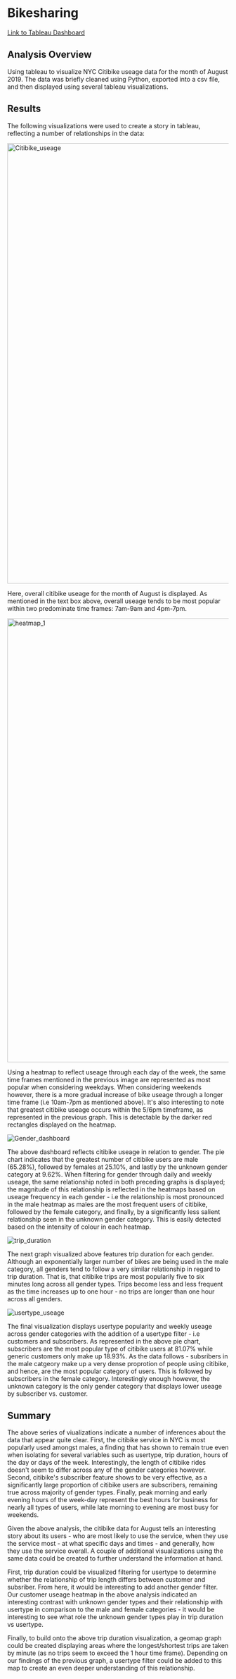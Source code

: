 # Bikesharing
[Link to Tableau Dashboard](https://public.tableau.com/app/profile/andrew8402/viz/NYCCitibikeChallenge_16224167080570/CitibikeUseage)

## Analysis Overview 
Using tableau to visualize NYC Citibike useage data for the month of August 2019. The data was briefly cleaned using Python, exported into a csv file, and then displayed using several tableau visualizations.

## Results
The following visualizations were used to create a story in tableau, reflecting a number of relationships in the data:

<img width="1000" alt="Citibike_useage" src="https://user-images.githubusercontent.com/79600550/120910892-a736c580-c650-11eb-9fae-a657f99ed8a9.png">

Here, overall citibike useage for the month of August is displayed. As mentioned in the text box above, overall useage tends to be most popular within two predominate time frames: 7am-9am and 4pm-7pm. 

<img width="1008" alt="heatmap_1" src="https://user-images.githubusercontent.com/79600550/120910960-0f85a700-c651-11eb-90ec-3486214da787.png">

Using a heatmap to reflect useage through each day of the week, the same time frames mentioned in the previous image are represented as most popular when considering weekdays. When considering weekends however, there is a more gradual increase of bike useage through a longer time frame (i.e 10am-7pm as mentioned above). It's also interesting to note that greatest citibike useage occurs within the 5/6pm timeframe, as represented in the previous graph. This is detectable by the darker red rectangles displayed on the heatmap. 

![Gender_dashboard](https://user-images.githubusercontent.com/79600550/120911058-15c85300-c652-11eb-81f7-d8bd15becaa9.png)

The above dashboard reflects citibike useage in relation to gender. The pie chart indicates that the greatest number of citibike users are male (65.28%), followed by females at 25.10%, and lastly by the unknown gender category at 9.62%. When filtering for gender through daily and weekly useage, the same relationship noted in both preceding graphs is displayed; the magnitude of this relationship is reflected in the heatmaps based on useage frequency in each gender - i.e the relationship is most pronounced in the male heatmap as males
are the most frequent users of citibike, followed by the female category, and finally, by a significantly less salient relationship  seen in the unknown gender category. This is easily detected based on the intensity of colour in each heatmap. 

![trip_duration](https://user-images.githubusercontent.com/79600550/120911205-3644dd00-c653-11eb-86b2-927b935b4f40.png)

The next graph visualized above features trip duration for each gender. Although an exponentially larger number of bikes are being used in the male category, all genders tend to follow a very similar relationship in regard to trip duration. That is, that citibike trips are most popularily five to six minutes long across all gender types. Trips become less and less frequent as the time increases up to one hour - no trips are longer than one hour across all genders.

![usertype_useage](https://user-images.githubusercontent.com/79600550/120911294-4b6e3b80-c654-11eb-9cef-27f6f0662085.png)

The final visualization displays usertype popularity and weekly useage across gender categories with the addition of a usertype filter - i.e customers and subscribers. As represented in the above pie chart, subscribers are the most popular type of citibike users at 81.07% while generic customers only make up 18.93%. As the data follows - subsribers in the male catgeory make up a very dense proprotion of people using citibike, and hence, are the most popular category of users. This is followed by subscribers in the female category. Interestingly enough however, the unknown category is the only gender category that displays lower useage by subscriber vs. customer. 

## Summary
The above series of viualizations indicate a number of inferences about the data that appear quite clear. First, the citibike service in NYC is most popularly used amongst males, a finding that has shown to remain true even when isolating for several variables such as usertype, trip duration, hours of the day or days of the week. Interestingly, the length of citibike rides doesn't seem to differ across any of the gender categories however. Second, citibike's subscriber feature shows to be very effective, as a significantly large proportion of citibike users are subscribers, remaining true across majority of gender types. Finally, peak morning and early evening hours of the week-day represent the best hours for business for nearly all types of users, while late morning to evening are most busy for weekends. 

Given the above analysis, the citibike data for August tells an interesting story about its users - who are most likely to use the service, when they use the service most - at what specific days and times - and generally, how they use the service overall. A couple of additional visualizations using the same data could be created to further understand the information at hand. 

First, trip duration could be visualized filtering for usertype to determine whether the relationship of trip length differs between customer and subsriber. From here, it would be interesting to add another gender filter. Our customer useage heatmap in the above analysis indicated an interesting contrast with unknown gender types and their relationship with usertype in comparison to the male and female categories - it would be interesting to see what role the unknown gender types play in trip duration vs usertype.

Finally, to build onto the above trip duration visualization,  a geomap graph could be created displaying areas where the longest/shortest trips are taken by minute (as no trips seem to exceed the 1 hour time frame). Depending on our findings of the previous graph, a usertype filter could be added to this map to create an even deeper understanding of this relationship.
